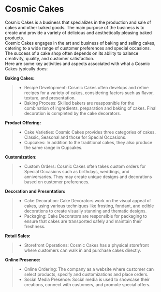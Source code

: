 # Cosmic Cakes  

Cosmic Cakes is a business that specializes in the production and sale of cakes and other baked goods. 
The main purpose of the business is to create and provide a variety of delicious and aesthetically pleasing baked products.  
Cosmic Cakes engages in the art and business of baking and selling cakes, catering to a wide range of customer preferences and special occasions.  
The success of a cake shop often depends on its ability to balance creativity, quality, and customer satisfaction.  
Here are some key activities and aspects associated with what a Cosmic Cakes typically does:

**Baking Cakes:**

> - Recipe Development: Cosmic Cakes often develops and refine recipes for a variety of cakes, considering factors such as flavor, texture, and presentation.
> - Baking Process: Skilled bakers are reasposnible for the combination of ingredients, preparation and baking of cakes. Final decoration is completed by the cake decorators.


**Product Offering:**

> - Cake Varieties: Cosmic Cakes provides three categories of cakes. Classic, Seasonal and those for Special Occasions.  
> - Cupcakes: In addition to the traditional cakes, they also produce the same range in Cupcakes.  


**Customization:**

> - Custom Orders: Cosmic Cakes often takes custom orders for Special Occasions such as birthdays, weddings, and anniversaries. They may create unique designs and decorations based on customer preferences.  


**Decoration and Presentation:**  

> - Cake Decoration: Cake Decorators work on the visual appeal of cakes, using various techniques like frosting, fondant, and edible decorations to create visually stunning and thematic designs.  
> - Packaging: Cake Decorators are responsible for packaging to ensure that cakes are transported safely and maintain their freshness.


**Retail Sales:**

> - Storefront Operations: Cosmic Cakes has a physical storefront where customers can walk in and purchase cakes directly.  

**Online Presence:**  

> - Online Ordering: The company as a website where customer can select products, specify and customizations and place orders.  
> - Social Media Presence: Social media is used to showcase their creations, connect with customers, and promote special offers.  



